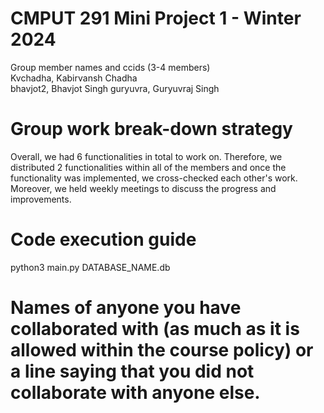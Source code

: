 
# CMPUT 291 Mini Project 1 - Winter 2024  
Group member names and ccids (3-4 members)  
  Kvchadha, Kabirvansh  Chadha  
  bhavjot2, Bhavjot Singh
  guryuvra, Guryuvraj Singh

# Group work break-down strategy
Overall, we had 6 functionalities in total to work on. Therefore, we distributed 2 functionalities within all of the members and once the functionality was implemented, we cross-checked each other's work. Moreover, we held weekly meetings to discuss the progress and improvements.

# Code execution guide
python3 main.py DATABASE_NAME.db

# Names of anyone you have collaborated with (as much as it is allowed within the course policy) or a line saying that you did not collaborate with anyone else.  
